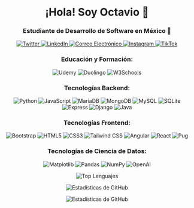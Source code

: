  <h1 align="center">¡Hola! Soy Octavio 👋</h1>
<h3 align="center">Estudiante de Desarrollo de Software en México 🚀</h3>

<p align="center">
  <a href="https://twitter.com/loctaviodevwpy" target="blank">
    <img src="https://img.shields.io/badge/Twitter-000000?style=for-the-badge&logo=twitter&logoColor=white" alt="Twitter" />
  </a>
  <a href="https://linkedin.com/in/luis-octavio-lopez-martinez" target="blank">
    <img src="https://img.shields.io/badge/LinkedIn-0077B5?style=for-the-badge&logo=linkedin&logoColor=white" alt="LinkedIn" />
  </a>
  <a href="mailto:octaviodevtech@gmail.com" target="blank">
    <img src="https://img.shields.io/badge/Correo-E4405F?style=for-the-badge&logo=gmail&logoColor=white" alt="Correo Electrónico" />
  </a>
  <a href="https://instagram.com/octaviodevbawpy" target="blank">
    <img src="https://img.shields.io/badge/Instagram-1877F2?style=for-the-badge&logo=instagram&logoColor=white" alt="Instagram" />
  </a>
  <a href="https://www.tiktok.com/@octaviodevbawpy" target="blank">
    <img src="https://img.shields.io/badge/TikTok-000000?style=for-the-badge&logo=tiktok&logoColor=white" alt="TikTok" />
  </a>
</p>

<h3 align="center">Educación y Formación:</h3>
<p align="center">
  <img src="https://img.shields.io/badge/Udemy-EC5252?style=for-the-badge&logo=udemy&logoColor=white" alt="Udemy" />
  <img src="https://img.shields.io/badge/Duolingo-58CC02?style=for-the-badge&logo=duolingo&logoColor=white" alt="Duolingo" />
  <img src="https://img.shields.io/badge/W3Schools-04AA6D?style=for-the-badge&logo=w3schools&logoColor=white" alt="W3Schools" />
</p>


<h3 align="center">Tecnologías Backend:</h3>
<p align="center">
  <img src="https://img.shields.io/badge/Python-FFD43B?style=for-the-badge&logo=python&logoColor=blue" alt="Python" />
  <img src="https://img.shields.io/badge/JavaScript-323330?style=for-the-badge&logo=javascript&logoColor=F7DF1E" alt="JavaScript" />
  <img src="https://img.shields.io/badge/MariaDB-003545?style=for-the-badge&logo=mariadb&logoColor=white" alt="MariaDB" />
  <img src="https://img.shields.io/badge/MongoDB-4EA94B?style=for-the-badge&logo=mongodb&logoColor=white" alt="MongoDB" />
  <img src="https://img.shields.io/badge/MySQL-005C84?style=for-the-badge&logo=mysql&logoColor=white" alt="MySQL" />
  <img src="https://img.shields.io/badge/SQLite-07405E?style=for-the-badge&logo=sqlite&logoColor=white" alt="SQLite" />
  <img src="https://img.shields.io/badge/Express-000000?style=for-the-badge&logo=express&logoColor=white" alt="Express" />
  <img src="https://img.shields.io/badge/Django-092E20?style=for-the-badge&logo=django&logoColor=white" alt="Django" />
  <img src="https://img.shields.io/badge/Java-007396?style=for-the-badge&logo=java&logoColor=white" alt="Java" />
 
</p>
<h3 align="center">Tecnologías Frontend:</h3>
<p align="center">
  <img src="https://img.shields.io/badge/Bootstrap-7952B3?style=for-the-badge&logo=bootstrap&logoColor=white" alt="Bootstrap" />
  <img src="https://img.shields.io/badge/HTML5-E34F26?style=for-the-badge&logo=html5&logoColor=white" alt="HTML5" />
  <img src="https://img.shields.io/badge/CSS3-1572B6?style=for-the-badge&logo=css3&logoColor=white" alt="CSS3" />
  <img src="https://img.shields.io/badge/Tailwind CSS-38B2AC?style=for-the-badge&logo=tailwind-css&logoColor=white" alt="Tailwind CSS" />
  <img src="https://img.shields.io/badge/Angular-DD0031?style=for-the-badge&logo=angular&logoColor=white" alt="Angular" />
  <img src="https://img.shields.io/badge/React-61DAFB?style=for-the-badge&logo=react&logoColor=white" alt="React" />
  <img src="https://img.shields.io/badge/Pug-A86454?style=for-the-badge&logo=pug&logoColor=white" alt="Pug" />
</p>

<h3 align="center">Tecnologías de Ciencia de Datos:</h3>
<p align="center">
  <img src="https://img.shields.io/badge/Matplotlib-47AB2F?style=for-the-badge&logo=python&logoColor=white" alt="Matplotlib" />
  <img src="https://img.shields.io/badge/Pandas-150458?style=for-the-badge&logo=python&logoColor=white" alt="Pandas" />
  <img src="https://img.shields.io/badge/NumPy-013243?style=for-the-badge&logo=python&logoColor=white" alt="NumPy" />
  <img src="https://img.shields.io/badge/OpenAI-FF6600?style=for-the-badge" alt="OpenAI" />

</p>






<p align="center">
  <img src="https://github-readme-stats.vercel.app/api/top-langs/?username=loctaviodev&layout=compact&theme=dark" alt="Top Lenguajes" />
</p>

<p align="center">
  <img src="https://github-readme-stats.vercel.app/api?username=loctaviodev&show_icons=true&count_private=true&theme=dark" alt="Estadísticas de GitHub" />
</p>

<p align="center">
  <img src="https://github-profile-summary-cards.vercel.app/api/cards/profile-details?username=loctaviodev&theme=github_dark" alt="Estadísticas de GitHub" />
</p>
